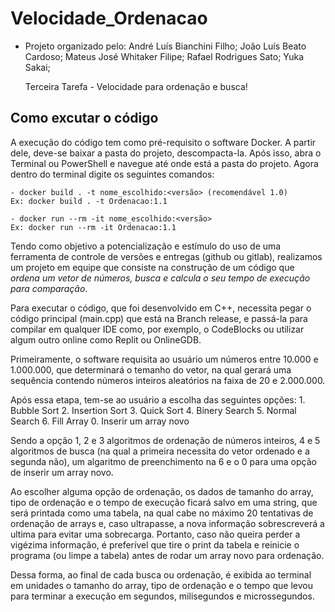 # Velocidade_Ordenacao

- Projeto organizado pelo:
André Luís Bianchini Filho;
João Luís Beato Cardoso;
Mateus José Whitaker Filipe;
Rafael Rodrigues Sato;
Yuka Sakai;

    Terceira Tarefa - Velocidade para ordenação e busca!

## Como excutar o código

A execução do código tem como pré-requisito o software Docker. A partir dele, deve-se baixar a pasta do projeto, descompacta-la. Após isso, abra o Terminal ou PowerShell e navegue até onde está a pasta do projeto.
Agora dentro do terminal digite os seguintes comandos:

    - docker build . -t nome_escolhido:<versão> (recomendável 1.0)
    Ex: docker build . -t Ordenacao:1.1
        
    - docker run --rm -it nome_escolhido:<versão>
    Ex: docker run --rm -it Ordenacao:1.1


Tendo como objetivo a potencialização e estímulo do uso de uma ferramenta de controle de versões e entregas (github ou gitlab), realizamos um projeto em equipe que consiste na construção de um código que *ordena um vetor de números, busca e calcula o seu tempo de execução para comparação*.

Para executar o código, que foi desenvolvido em C++, necessita pegar o código principal (main.cpp) que está na Branch release, e passá-la para compilar em qualquer IDE como, por exemplo, o CodeBlocks ou utilizar algum outro online como Replit ou OnlineGDB.

Primeiramente, o software requisita ao usuário um números entre 10.000 e 1.000.000, que determinará o temanho do vetor, na qual gerará uma sequência contendo números inteiros aleatórios na faixa de 20 e 2.000.000.

Após essa etapa, tem-se ao usuário a escolha das seguintes opções:
    1. Bubble Sort
    2. Insertion Sort
    3. Quick Sort
    4. Binery Search
    5. Normal Search
    6. Fill Array
    0. Inserir um array novo

Sendo a opção 1, 2 e 3 algoritmos de ordenação de números inteiros, 4 e 5 algoritmos de busca (na qual a primeira necessita do vetor ordenado e a segunda não), um algaritmo de preenchimento na 6 e o 0 para uma opção de inserir um array novo.

Ao escolher alguma opção de ordenação, os dados de tamanho do array, tipo de ordenação e o tempo de execução ficará salvo em uma string, que será printada como uma tabela, na qual cabe no máximo 20 tentativas de ordenação de arrays e, caso ultrapasse, a nova informação sobrescreverá a ultima para evitar uma sobrecarga. Portanto, caso não queira perder a vigézima informação, é preferível que tire o print da tabela e reinicie o programa (ou limpe a tabela) antes de rodar um array novo para ordenação.

Dessa forma, ao final de cada busca ou ordenação, é exibida ao terminal em unidades o tamanho do array, tipo de ordenação e o tempo que levou para terminar a execução em segundos, milisegundos e microssegundos.
